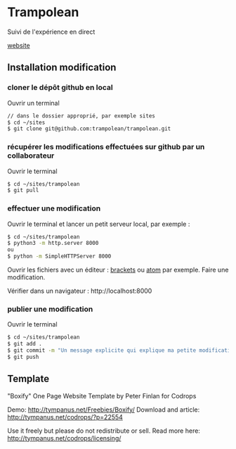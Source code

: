 # Trampolean

Suivi de l'expérience en direct

[website](http://trampolean.github.io/trampolean/)

## Installation modification

### cloner le dépôt github en local

Ouvrir un terminal
```bash
// dans le dossier approprié, par exemple sites
$ cd ~/sites
$ git clone git@github.com:trampolean/trampolean.git
```
### récupérer les modifications effectuées sur github par un collaborateur

Ouvrir le terminal
```bash
$ cd ~/sites/trampolean
$ git pull
```

### effectuer une modification

Ouvrir le terminal et lancer un petit serveur local, par exemple :
```bash
$ cd ~/sites/trampolean
$ python3 -m http.server 8000
ou
$ python -m SimpleHTTPServer 8000
```

Ouvrir les fichiers avec un éditeur : [brackets](http://brackets.io/) ou [atom](https://atom.io/) par exemple.
Faire une modification.

Vérifier dans un navigateur : http://localhost:8000

### publier une modification

Ouvrir le terminal
```bash
$ cd ~/sites/trampolean
$ git add .
$ git commit -m "Un message explicite qui explique ma petite modification"
$ git push
```

## Template

"Boxify" One Page Website Template by Peter Finlan for Codrops

Demo: http://tympanus.net/Freebies/Boxify/
Download and article: http://tympanus.net/codrops/?p=22554

Use it freely but please do not redistribute or sell.
Read more here: http://tympanus.net/codrops/licensing/
